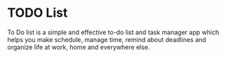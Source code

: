 # TODO List

To Do list is a simple and effective to-do list and task manager app which helps you make schedule, manage time, remind about deadlines and organize life at work, home and everywhere else.

